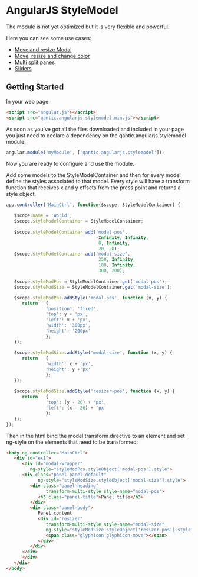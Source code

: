 # AngularJS StyleModel

The module is not yet optimized but it is very flexible and powerful.

Here you can see some use cases: 

* [Move and resize Modal][plkr]
* [Move, resize and change color][plkr2]
* [Multi split panes][plkr3]
* [Sliders][plkr4]

[plkr]: http://plnkr.co/edit/mgCfrpwAzTRJUIO3Gqv4?p=preview
[plkr2]: http://plnkr.co/edit/9Z8JbQDszvoM96TyyoFh?p=preview
[plkr3]: http://plnkr.co/edit/7ZAY9L?p=preview
[plkr4]: http://plnkr.co/edit/ZVjB7z?p=preview

## Getting Started

In your web page:

```html
<script src="angular.js"></script>
<script src="qantic.angularjs.stylemodel.min.js"></script>
```

As soon as you've got all the files downloaded and included in your page you just need to declare a dependency on the qantic.angularjs.stylemodel module:

```javascript
angular.module('myModule', ['qantic.angularjs.stylemodel']);
```

Now you are ready to configure and use the module.

Add some models to the StyleModelContainer and then for every model define the styles associated to that model. Every style will have a transform function that receives x and y offsets from the press point and returns a style object.
```javascript
app.controller('MainCtrl', function($scope, StyleModelContainer) {

   $scope.name = 'World';
   $scope.styleModelContainer = StyleModelContainer;
  
   $scope.styleModelContainer.add('modal-pos', 
                                  -Infinity, Infinity, 
                                   0, Infinity,
                                   20, 20);
   $scope.styleModelContainer.add('modal-size',
                                   250, Infinity,
                                   100, Infinity,
                                   300, 200);
  
   $scope.styleModPos = StyleModelContainer.get('modal-pos');
   $scope.styleModSize = StyleModelContainer.get('modal-size');

   $scope.styleModPos.addStyle('modal-pos', function (x, y) {
      return   {
               'position': 'fixed',
               'top': y + 'px',
               'left': x + 'px',
               'width': '300px',
               'height': '200px'
               };
   });
   
   $scope.styleModSize.addStyle('modal-size', function (x, y) {
      return   {
               'width': x + 'px',
               'height': y +'px'
               };
   });
   
   $scope.styleModSize.addStyle('resizer-pos', function (x, y) {
      return   {
               'top': (y - 26) + 'px',
               'left': (x - 26) + 'px'
               };
   });
});
```

Then in the html bind the model transform directive to an element and set ng-style on the elements that need to be transformed:

```html
<body ng-controller="MainCtrl">
   <div id="ex1">
      <div id="modal-wrapper"
         ng-style="styleModPos.styleObject['modal-pos'].style">
      <div class="panel panel-default"
            ng-style="styleModSize.styleObject['modal-size'].style">
         <div class="panel-heading" 
               transform-multi-style style-name="modal-pos">
            <h3 class="panel-title">Panel title</h3>
         </div>
         <div class="panel-body">
            Panel content
            <div id="resizer"
               transform-multi-style style-name="modal-size"
               ng-style="styleModSize.styleObject['resizer-pos'].style">
               <span class="glyphicon glyphicon-move"></span>
            </div>
         </div>
      </div>
      </div>
   </div>
</body>
```

